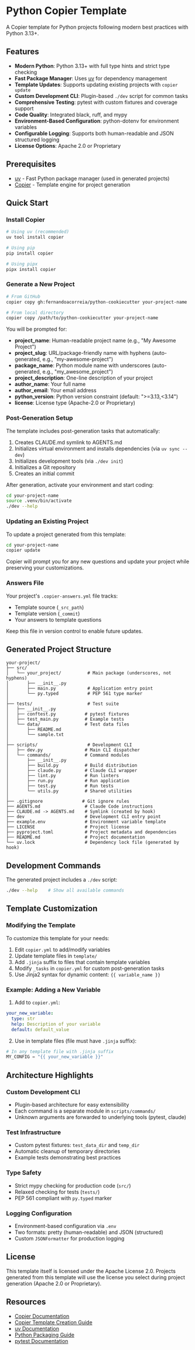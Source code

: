 # Python Copier Template

A Copier template for Python projects following modern best practices with Python 3.13+.

## Features

- **Modern Python**: Python 3.13+ with full type hints and strict type checking
- **Fast Package Manager**: Uses [uv](https://github.com/astral-sh/uv) for dependency management
- **Template Updates**: Supports updating existing projects with `copier update`
- **Custom Development CLI**: Plugin-based `./dev` script for common tasks
- **Comprehensive Testing**: pytest with custom fixtures and coverage support
- **Code Quality**: Integrated black, ruff, and mypy
- **Environment-Based Configuration**: python-dotenv for environment variables
- **Configurable Logging**: Supports both human-readable and JSON structured logging
- **License Options**: Apache 2.0 or Proprietary

## Prerequisites

- [uv](https://github.com/astral-sh/uv) - Fast Python package manager (used in generated projects)
- [Copier](https://copier.readthedocs.io/) - Template engine for project generation

## Quick Start

### Install Copier

```bash
# Using uv (recommended)
uv tool install copier

# Using pip
pip install copier

# Using pipx
pipx install copier
```

### Generate a New Project

```bash
# From GitHub
copier copy gh:fernandoacorreia/python-cookiecutter your-project-name

# From local directory
copier copy /path/to/python-cookiecutter your-project-name
```

You will be prompted for:
- **project_name**: Human-readable project name (e.g., "My Awesome Project")
- **project_slug**: URL/package-friendly name with hyphens (auto-generated, e.g., "my-awesome-project")
- **package_name**: Python module name with underscores (auto-generated, e.g., "my_awesome_project")
- **project_description**: One-line description of your project
- **author_name**: Your full name
- **author_email**: Your email address
- **python_version**: Python version constraint (default: ">=3.13,<3.14")
- **license**: License type (Apache-2.0 or Proprietary)

### Post-Generation Setup

The template includes post-generation tasks that automatically:
1. Creates CLAUDE.md symlink to AGENTS.md
2. Initializes virtual environment and installs dependencies (via `uv sync --dev`)
3. Initializes development tools (via `./dev init`)
4. Initializes a Git repository
5. Creates an initial commit

After generation, activate your environment and start coding:

```bash
cd your-project-name
source .venv/bin/activate
./dev --help
```

### Updating an Existing Project

To update a project generated from this template:

```bash
cd your-project-name
copier update
```

Copier will prompt you for any new questions and update your project while preserving your customizations.

### Answers File

Your project's `.copier-answers.yml` file tracks:
- Template source (`_src_path`)
- Template version (`_commit`)
- Your answers to template questions

Keep this file in version control to enable future updates.

## Generated Project Structure

```
your-project/
├── src/
│   └── your_project/          # Main package (underscores, not hyphens)
│       ├── __init__.py
│       ├── main.py            # Application entry point
│       └── py.typed           # PEP 561 type marker
│
├── tests/                     # Test suite
│   ├── __init__.py
│   ├── conftest.py           # pytest fixtures
│   ├── test_main.py          # Example tests
│   └── data/                 # Test data files
│       ├── README.md
│       └── sample.txt
│
├── scripts/                   # Development CLI
│   ├── dev.py                # Main CLI dispatcher
│   └── commands/             # Command modules
│       ├── __init__.py
│       ├── build.py          # Build distribution
│       ├── claude.py         # Claude CLI wrapper
│       ├── lint.py           # Run linters
│       ├── run.py            # Run application
│       ├── test.py           # Run tests
│       └── utils.py          # Shared utilities
│
├── .gitignore               # Git ignore rules
├── AGENTS.md                 # Claude Code instructions
├── CLAUDE.md -> AGENTS.md    # Symlink (created by hook)
├── dev                       # Development CLI entry point
├── example.env               # Environment variable template
├── LICENSE                   # Project license
├── pyproject.toml            # Project metadata and dependencies
├── README.md                 # Project documentation
└── uv.lock                   # Dependency lock file (generated by hook)
```

## Development Commands

The generated project includes a `./dev` script:

```bash
./dev --help    # Show all available commands
```

## Template Customization

### Modifying the Template

To customize this template for your needs:

1. Edit `copier.yml` to add/modify variables
2. Update template files in `template/`
3. Add `.jinja` suffix to files that contain template variables
4. Modify `_tasks` in `copier.yml` for custom post-generation tasks
5. Use Jinja2 syntax for dynamic content: `{{ variable_name }}`

### Example: Adding a New Variable

1. Add to `copier.yml`:
```yaml
your_new_variable:
  type: str
  help: Description of your variable
  default: default_value
```

2. Use in template files (file must have `.jinja` suffix):
```python
# In any template file with .jinja suffix
MY_CONFIG = "{{ your_new_variable }}"
```

## Architecture Highlights

### Custom Development CLI
- Plugin-based architecture for easy extensibility
- Each command is a separate module in `scripts/commands/`
- Unknown arguments are forwarded to underlying tools (pytest, claude)

### Test Infrastructure
- Custom pytest fixtures: `test_data_dir` and `temp_dir`
- Automatic cleanup of temporary directories
- Example tests demonstrating best practices

### Type Safety
- Strict mypy checking for production code (`src/`)
- Relaxed checking for tests (`tests/`)
- PEP 561 compliant with `py.typed` marker

### Logging Configuration
- Environment-based configuration via `.env`
- Two formats: pretty (human-readable) and JSON (structured)
- Custom `JSONFormatter` for production logging

## License

This template itself is licensed under the Apache License 2.0.
Projects generated from this template will use the license you select during project generation (Apache 2.0 or Proprietary).

## Resources

- [Copier Documentation](https://copier.readthedocs.io/)
- [Copier Template Creation Guide](https://copier.readthedocs.io/en/stable/creating/)
- [uv Documentation](https://github.com/astral-sh/uv)
- [Python Packaging Guide](https://packaging.python.org/)
- [pytest Documentation](https://docs.pytest.org/)